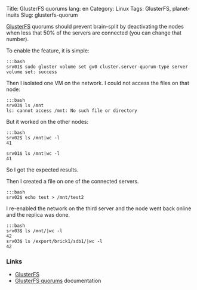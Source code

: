 Title: GlusterFS quorums
lang: en
Category: Linux
Tags: GlusterFS, planet-inuits
Slug: glusterfs-quorum

[GlusterFS](http://gluster.org) quorums should prevent brain-split by deactivating the nodes when less that 50% of the servers are connected (you can change that number).

To enable the feature, it is simple:

    :::bash
    srv01$ sudo gluster volume set gv0 cluster.server-quorum-type server
    volume set: success

Then I isolated one VM on the network. I could not access the files on that node:

    :::bash
    srv03$ ls /mnt
    ls: cannot access /mnt: No such file or directory

But it worked on the other nodes:

    :::bash
    srv02$ ls /mnt|wc -l
    41

    srv01$ ls /mnt|wc -l
    41

So I got the expected results.

Then I created a file on one of the connected servers.

    :::bash
    srv02$ echo test > /mnt/test2

I re-enabled the network on the third server and the node went back online and the replica was done.

    :::bash
    srv03$ ls /mnt/|wc -l
    42
    srv03$ ls /export/brick1/sdb1/|wc -l
    42

### Links

* [GlusterFS](http://gluster.org)
* [GlusterFS quorums](http://www.gluster.org/community/documentation/index.php/Features/Server-quorum) documentation
